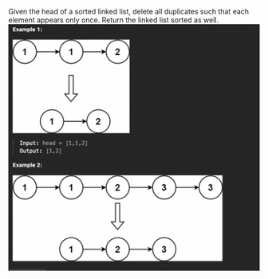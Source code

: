 Given the head of a sorted linked list, delete all duplicates such that each element appears only once. Return the linked list sorted as well.
<img src="leetcodeRDSFL.png"></img>